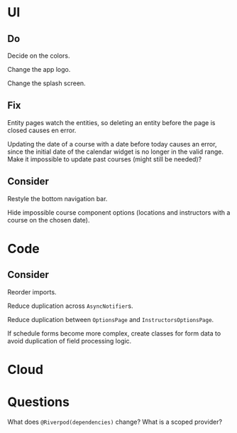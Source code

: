 # UI

## Do

Decide on the colors.

Change the app logo.

Change the splash screen.

## Fix

Entity pages watch the entities, so deleting an entity before the page is closed 
causes en error.

Updating the date of a course with a date before today causes an error, since 
the initial date of the calendar widget is no longer in the valid range.
Make it impossible to update past courses (might still be needed)?

## Consider

Restyle the bottom navigation bar.

Hide impossible course component options (locations and instructors with a 
course on the chosen date).

# Code

## Consider

Reorder imports.

Reduce duplication across `AsyncNotifier`s.

Reduce duplication between `OptionsPage` and `InstructorsOptionsPage`.

If schedule forms become more complex, create classes for form data to avoid 
duplication of field processing logic.

# Cloud

# Questions

What does `@Riverpod(dependencies)` change? What is a scoped provider?
